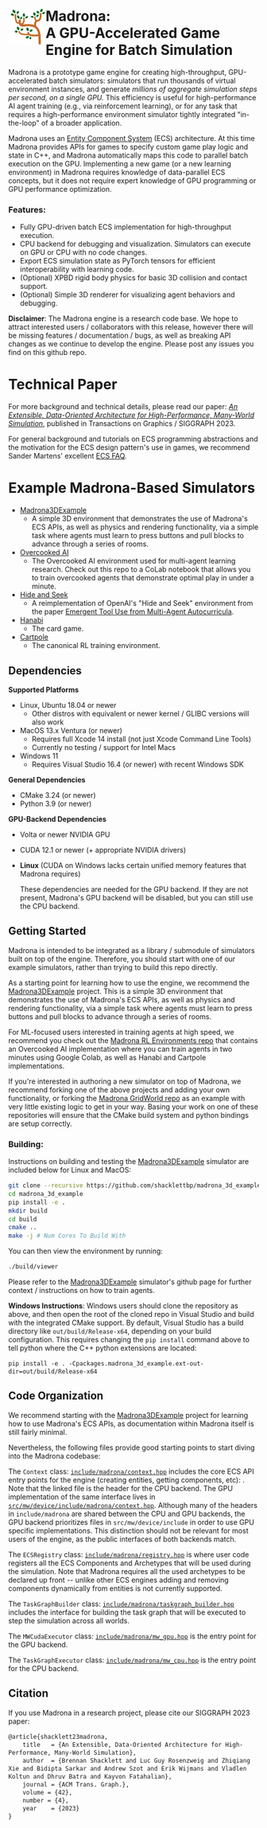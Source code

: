 <h1>
<img align="left" src="logo.png" width=75> Madrona:<br><large>A GPU-Accelerated Game Engine for Batch Simulation</large>
</h1>

Madrona is a prototype game engine for creating high-throughput, GPU-accelerated batch simulators: simulators that run thousands of virtual environment instances, and generate *millions of aggregate simulation steps per second, on a single GPU.* This efficiency is useful for high-performance AI agent training (e.g., via reinforcement learning), or for any task that requires a high-performance environment simulator tightly integrated "in-the-loop" of a broader application.

Madrona uses an [Entity Component System](https://github.com/SanderMertens/ecs-faq) (ECS) architecture. At this time Madrona provides APIs for games to specify custom game play logic and state in C++, and Madrona automatically maps this code to parallel batch execution on the GPU. Implementing a new game (or a new learning environment) in Madrona requires knowledge of data-parallel ECS concepts, but it does not require expert knowledge of GPU programming or GPU performance optimization. 

### Features: ###
* Fully GPU-driven batch ECS implementation for high-throughput execution.
* CPU backend for debugging and visualization. Simulators can execute on GPU or CPU with no code changes.
* Export ECS simulation state as PyTorch tensors for efficient interoperability with learning code.
* (Optional) XPBD rigid body physics for basic 3D collision and contact support.
* (Optional) Simple 3D renderer for visualizing agent behaviors and debugging.

**Disclaimer**: The Madrona engine is a research code base. We hope to attract interested users / collaborators with this release, however there will be missing features / documentation / bugs, as well as breaking API changes as we continue to develop the engine. Please post any issues you find on this github repo.

# Technical Paper

For more background and technical details, please read our paper: [_An Extensible, Data-Oriented Architecture for High-Performance, Many-World Simulation_](https://madrona-engine.github.io/shacklett_siggraph23.pdf), published in Transactions on Graphics / SIGGRAPH 2023.

For general background and tutorials on ECS programming abstractions and the motivation for the ECS design pattern's use in games, we recommend Sander Martens' excellent [ECS FAQ](https://github.com/SanderMertens/ecs-faq).

# Example Madrona-Based Simulators

* [Madrona3DExample](https://github.com/shacklettbp/madrona_3d_example)
  * A simple 3D environment that demonstrates the use of Madrona's ECS APIs, as well as physics and rendering functionality, via a simple task where agents must learn to press buttons and pull blocks to advance through a series of rooms.
* [Overcooked AI](xxx)
  * The Overcooked AI environment used for multi-agent learning research. Check out this repo to a CoLab notebook that allows you to train overcooked agents that demonstrate optimal play in under a minute.
* [Hide and Seek](https://github.com/shacklettbp/gpu_hideseek)
  * A reimplementation of OpenAI's "Hide and Seek" environment from the paper [Emergent Tool Use from Multi-Agent Autocurricula](https://openai.com/research/emergent-tool-use).
* [Hanabi](xxx)
  * The card game.
* [Cartpole](xxx)
  * The canonical RL training environment.

Dependencies
------------

**Supported Platforms**
* Linux, Ubuntu 18.04 or newer
    * Other distros with equivalent or newer kernel / GLIBC versions will also work
* MacOS 13.x Ventura (or newer)
    * Requires full Xcode 14 install (not just Xcode Command Line Tools)
    * Currently no testing / support for Intel Macs
* Windows 11
    * Requires Visual Studio 16.4 (or newer) with recent Windows SDK

**General Dependencies**
* CMake 3.24 (or newer)
* Python 3.9 (or newer)

**GPU-Backend Dependencies**
* Volta or newer NVIDIA GPU
* CUDA 12.1 or newer (+ appropriate NVIDIA drivers)
* **Linux** (CUDA on Windows lacks certain unified memory features that Madrona requires)

  These dependencies are needed for the GPU backend. If they are not present, Madrona's GPU backend will be disabled, but you can still use the CPU backend.

Getting Started
---------------

Madrona is intended to be integrated as a library / submodule of simulators built on top of the engine. Therefore, you should start with one of our example simulators, rather than trying to build this repo directly.

As a starting point for learning how to use the engine, we recommend the [Madrona3DExample](https://github.com/shacklettbp/madrona_3d_example) project. This is a simple 3D environment that demonstrates the use of Madrona's ECS APIs, as well as physics and rendering functionality, via a simple task where agents must learn to press buttons and pull blocks to advance through a series of rooms.

For ML-focused users interested in training agents at high speed, we recommend you check out the [Madrona RL Environments repo](https://github.com/bsarkar321/madrona_rl_envs) that contains an Overcooked AI implementation where you can train agents in two minutes using Google Colab, as well as Hanabi and Cartpole implementations.

If you're interested in authoring a new simulator on top of Madrona, we recommend forking one of the above projects and adding your own functionality, or forking the [Madrona GridWorld repo](https://github.com/shacklettbp/madrona_gridworld) as an example with very little existing logic to get in your way. Basing your work on one of these repositories will ensure that the CMake build system and python bindings are setup correctly.

### Building: ###

Instructions on building and testing the [Madrona3DExample](https://github.com/shacklettbp/madrona_3d_example) simulator are included below for Linux and MacOS:
```bash
git clone --recursive https://github.com/shacklettbp/madrona_3d_example.git
cd madrona_3d_example
pip install -e . 
mkdir build
cd build
cmake ..
make -j # Num Cores To Build With
```

You can then view the environment by running:
```bash
./build/viewer
```

Please refer to the [Madrona3DExample](https://github.com/shacklettbp/madrona_3d_example) simulator's github page for further context / instructions on how to train agents.

**Windows Instructions**:
Windows users should clone the repository as above, and then open the root of the cloned repo in Visual Studio and build with the integrated CMake support. 
By default, Visual Studio has a build directory like `out/build/Release-x64`, depending on your build configuration. This requires changing the `pip install` command above to tell python where the C++ python extensions are located:
```
pip install -e . -Cpackages.madrona_3d_example.ext-out-dir=out/build/Release-x64
```

Code Organization
-----------------

We recommend starting with the [Madrona3DExample](https://github.com/shacklettbp/madrona_3d_example) project for learning how to use Madrona's ECS APIs, as documentation within Madrona itself is still fairly minimal.

Nevertheless, the following files provide good starting points to start diving into the Madrona codebase:

The `Context` class: [`include/madrona/context.hpp`](https://github.com/shacklettbp/madrona/blob/main/include/madrona/context.hpp#L17) includes the core ECS API entry points for the engine (creating entities, getting components, etc): . Note that the linked file is the header for the CPU backend. The GPU implementation of the same interface lives in [`src/mw/device/include/madrona/context.hpp`](https://github.com/shacklettbp/madrona/blob/main/src/mw/device/include/madrona/context.hpp). Although many of the headers in `include/madrona` are shared between the CPU and GPU backends, the GPU backend prioritizes files in `src/mw/device/include` in order to use GPU specific implementations. This distinction should not be relevant for most users of the engine, as the public interfaces of both backends match.

The `ECSRegistry` class: [`include/madrona/registry.hpp`](https://github.com/shacklettbp/madrona/blob/main/include/madrona/registry.hpp) is where user code registers all the ECS Components and Archetypes that will be used during the simulation. Note that Madrona requires all the used archetypes to be declared up front -- unlike other ECS engines adding and removing components dynamically from entities is not currently supported.

The `TaskGraphBuilder` class: [`include/madrona/taskgraph_builder.hpp`](https://github.com/shacklettbp/madrona/blob/main/include/madrona/taskgraph_builder.hpp) includes the interface for building the task graph that will be executed to step the simulation across all worlds.

The `MWCudaExecutor` class: [`include/madrona/mw_gpu.hpp`](https://github.com/shacklettbp/madrona/blob/main/include/madrona/mw_gpu.hpp) is the entry point for the GPU backend.  

The `TaskGraphExecutor` class: [`include/madrona/mw_cpu.hpp`](https://github.com/shacklettbp/madrona/blob/main/include/madrona/mw_gpu.hpp) is the entry point for the CPU backend.

Citation
--------
If you use Madrona in a research project, please cite our SIGGRAPH 2023 paper:

```
@article{shacklett23madrona,
    title   = {An Extensible, Data-Oriented Architecture for High-Performance, Many-World Simulation},
    author  = {Brennan Shacklett and Luc Guy Rosenzweig and Zhiqiang Xie and Bidipta Sarkar and Andrew Szot and Erik Wijmans and Vladlen Koltun and Dhruv Batra and Kayvon Fatahalian},
    journal = {ACM Trans. Graph.},
    volume = {42},
    number = {4},
    year    = {2023}
}
```
